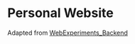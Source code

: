 # Personal Website

Adapted from [WebExperiments_Backend](https://github.com/chappyasel/WebExperiments_Backend)
